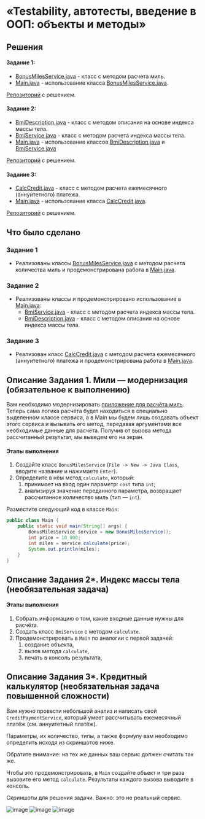 # «Testability, автотесты, введение в ООП: объекты и методы»

## Решения
#### Задание 1:
* <a href="https://github.com/Nephedov/4.1.Java/blob/main/src/BonusMilesService.java">BonusMilesService.java</a> - класс с методом расчета миль.
* <a href="https://github.com/Nephedov/4.1.Java/blob/main/src/Main.java">Main.java</a> - использование класса
  <a href="https://github.com/Nephedov/4.1.Java/blob/main/src/BonusMilesService.java">BonusMilesService.java</a>.

<a href="https://github.com/Nephedov/4.1.Java/tree/main">Репозиторий</a> c решением.
#### Задание 2:
* <a href="https://github.com/Nephedov/4.2.Java/blob/main/src/BmiDescription.java">BmiDescription.java</a> - класс с методом описания на основе индекса массы тела.
* <a href="https://github.com/Nephedov/4.2.Java/blob/main/src/BmiService.java">BmiService.java</a> - класс с методом расчета индекса массы тела.
* <a href="https://github.com/Nephedov/4.2.Java/blob/main/src/Main.java">Main.java</a> - использование классов
  <a href="https://github.com/Nephedov/4.2.Java/blob/main/src/BmiDescription.java">BmiDescription.java</a> и
  <a href="https://github.com/Nephedov/4.2.Java/blob/main/src/BmiService.java">BmiService.java</a>

<a href="https://github.com/Nephedov/4.2.Java/tree/main">Репозиторий</a> c решением.
#### Задание 3:
* <a href="https://github.com/Nephedov/4.3.Java/blob/main/src/CalcCredit.java">CalcCredit.java</a> - класс с методом расчета ежемесячного (аннуитетного) платежа.
* <a href="https://github.com/Nephedov/4.3.Java/blob/main/src/Main.java">Main.java</a> - использование класса
  <a href="https://github.com/Nephedov/4.3.Java/blob/main/src/CalcCredit.java">CalcCredit.java</a>.

<a href="https://github.com/Nephedov/4.3.Java/tree/main">Репозиторий</a> c решением.
## Что было сделано
### Задание 1
* Реализованы классы <a href="https://github.com/Nephedov/4.1.Java/blob/main/src/BonusMilesService.java">BonusMilesService.java</a> с методом расчета количества миль и продемонстрирована работа в
  <a href="https://github.com/Nephedov/4.1.Java/blob/main/src/Main.java">Main.java</a>.
### Задание 2
* Реализованы классы и продемонстрировано использование в <a href="https://github.com/Nephedov/4.2.Java/blob/main/src/Main.java">Main.java</a>:
  * <a href="https://github.com/Nephedov/4.2.Java/blob/main/src/BmiService.java">BmiService.java</a> - класс с методом расчета индекса массы тела.
  * <a href="https://github.com/Nephedov/4.2.Java/blob/main/src/BmiDescription.java">BmiDescription.java</a> - класс с методом описания на основе индекса массы тела.
### Задание 3
* Реализован класс <a href="https://github.com/Nephedov/4.3.Java/blob/main/src/CalcCredit.java">CalcCredit.java</a> с методом расчета ежемесячного (аннуитетного) платежа и продемонстрирована работа в
  <a href="https://github.com/Nephedov/4.3.Java/blob/main/src/Main.java">Main.java</a>.
  
## Описание Задания 1. Мили — модернизация (обязательное к выполнению)

Вам необходимо модернизировать [приложение для расчёта миль](./PRIMITIVES.md). Теперь сама логика расчёта будет находиться в специально выделенном классе сервиса, а в Main мы будем лишь создавать объект этого сервиса и вызывать его метод, передавая аргументами все необходимые данные для расчёта. Получив от вызова метода рассчитанный результат, мы выведем его на экран.

#### Этапы выполнения
1. Создайте класс `BonusMilesService` (`File -> New -> Java Class`, вводите название и нажимаете `Enter`).
1. Определите в нём метод `calculate`, который:
    1. принимает на вход один параметр: `cost` типа `int`;
    1. анализируя значение переданного параметра, возвращает рассчитанное количество миль (тип — `int`).
    
Разместите следующий код в классе `Main`:

```java
public class Main {
    public static void main(String[] args) {
        BonusMilesService service = new BonusMilesService();
        int price = 10_000;
        int miles = service.calculate(price);
        System.out.println(miles);
    }
}
```

## Описание Задания 2*. Индекс массы тела (необязательная задача)

#### Этапы выполнения
1. Собрать информацию о том, какие входные данные нужны для расчёта.
1. Создать класс `BmiService` с методом `calculate`.
1. Продемонстрировать в `Main` по аналогии с первой задачей:
    1. создание объекта,
    1. вызов метода `calculate`,
    1. печать в консоль результата,
  
## Описание Задания 3*. Кредитный калькулятор (необязательная задача повышенной сложности)

Вам нужно провести небольшой анализ и написать свой `CreditPaymentService`, который умеет рассчитывать ежемесячный платёж (см. аннуитетный платёж).

Параметры, их количество, типы, а также формулу вам необходимо определить исходя из скриншотов ниже.

Обратите внимание: на тех же данных ваш сервис должен считать так же.

Чтобы это продемонстрировать, в `Main` создайте объект и три раза вызовите его метод `calculate`. Результаты каждого вызова выводите в консоль.

Скриншоты для решения задачи. Важно: это не реальный сервис.

![image](https://user-images.githubusercontent.com/53707586/145564347-174ef746-013e-4793-bda1-79d81ac18e65.png)
![image](https://user-images.githubusercontent.com/53707586/145564368-0c1aaa9c-563b-4177-9ad6-a9f9adef8f92.png)
![image](https://user-images.githubusercontent.com/53707586/145564380-5140f2ab-312c-46c1-b423-1e5c209617b5.png)

